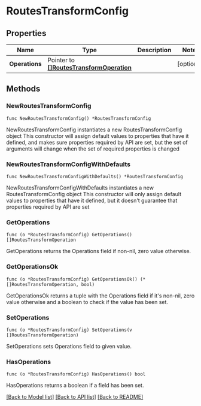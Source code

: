 # RoutesTransformConfig

## Properties

Name | Type | Description | Notes
------------ | ------------- | ------------- | -------------
**Operations** | Pointer to [**[]RoutesTransformOperation**](RoutesTransformOperation.md) |  | [optional] 

## Methods

### NewRoutesTransformConfig

`func NewRoutesTransformConfig() *RoutesTransformConfig`

NewRoutesTransformConfig instantiates a new RoutesTransformConfig object
This constructor will assign default values to properties that have it defined,
and makes sure properties required by API are set, but the set of arguments
will change when the set of required properties is changed

### NewRoutesTransformConfigWithDefaults

`func NewRoutesTransformConfigWithDefaults() *RoutesTransformConfig`

NewRoutesTransformConfigWithDefaults instantiates a new RoutesTransformConfig object
This constructor will only assign default values to properties that have it defined,
but it doesn't guarantee that properties required by API are set

### GetOperations

`func (o *RoutesTransformConfig) GetOperations() []RoutesTransformOperation`

GetOperations returns the Operations field if non-nil, zero value otherwise.

### GetOperationsOk

`func (o *RoutesTransformConfig) GetOperationsOk() (*[]RoutesTransformOperation, bool)`

GetOperationsOk returns a tuple with the Operations field if it's non-nil, zero value otherwise
and a boolean to check if the value has been set.

### SetOperations

`func (o *RoutesTransformConfig) SetOperations(v []RoutesTransformOperation)`

SetOperations sets Operations field to given value.

### HasOperations

`func (o *RoutesTransformConfig) HasOperations() bool`

HasOperations returns a boolean if a field has been set.


[[Back to Model list]](../README.md#documentation-for-models) [[Back to API list]](../README.md#documentation-for-api-endpoints) [[Back to README]](../README.md)


